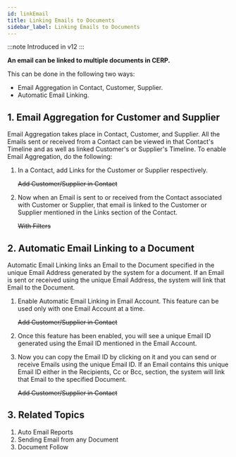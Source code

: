 ```yaml
---
id: linkEmail
title: Linking Emails to Documents
sidebar_label: Linking Emails to Documents
---
```


:::note
Introduced in v12
:::

**An email can be linked to multiple documents in CERP.**

This can be done in the following two ways:

- Email Aggregation in Contact, Customer, Supplier.
- Automatic Email Linking.

## 1. Email Aggregation for Customer and Supplier

Email Aggregation takes place in Contact, Customer, and Supplier. All the Emails sent or received from a Contact can be viewed in that Contact's Timeline and as well as linked Customer's or Supplier's Timeline. To enable Email Aggregation, do the following:

1. In a Contact, add Links for the Customer or Supplier respectively.

   ~~Add Customer/Supplier in Contact~~

2. Now when an Email is sent to or received from the Contact associated with Customer or Supplier, that email is linked to the Customer or Supplier mentioned in the Links section of the Contact.

   ~~With Filters~~

## 2. Automatic Email Linking to a Document

Automatic Email Linking links an Email to the Document specified in the unique Email Address generated by the system for a document. If an Email is sent or received using the unique Email Address, the system will link that Email to the Document.

1. Enable Automatic Email Linking in Email Account. This feature can be used only with one Email Account at a time.

   ~~Add Customer/Supplier in Contact~~

2. Once this feature has been enabled, you will see a unique Email ID generated using the Email ID mentioned in the Email Account.

3. Now you can copy the Email ID by clicking on it and you can send or receive Emails using the unique Email ID. If an Email contains this unique Email ID either in the Recipients, Cc or Bcc, section, the system will link that Email to the specified Document.

   ~~Add Customer/Supplier in Contact~~

## 3. Related Topics

1. Auto Email Reports
1. Sending Email from any Document
1. Document Follow
